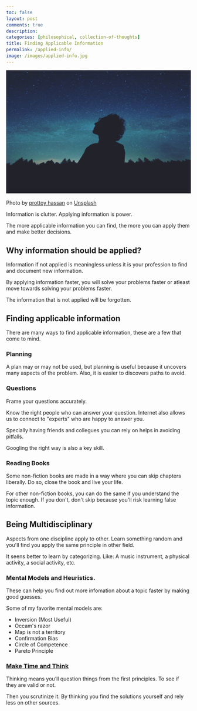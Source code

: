 ```yaml
---
toc: false
layout: post
comments: true
description: 
categories: [philosophical, collection-of-thoughts]
title: Finding Applicable Information
permalink: /applied-info/
image: /images/applied-info.jpg
---
```

![](/images/applied-info.jpg)

Photo by <a href="https://unsplash.com/@pro321?utm_source=unsplash&utm_medium=referral&utm_content=creditCopyText">prottoy hassan</a> on <a href="https://unsplash.com/s/photos/thinking?utm_source=unsplash&utm_medium=referral&utm_content=creditCopyText">Unsplash</a>

Information is clutter. Applying information is power.

The more applicable information you can find, the more you can apply them and make better decisions.

## Why information should be applied?
Information if not applied is meaningless unless it is your profession to find and document new information.

By applying information faster, you will solve your problems faster or atleast move towards solving your problems faster.
  
The information that is not applied will be forgotten.

## Finding applicable information

There are many ways to find applicable information, these are a few that come to mind.

### Planning
A plan may or may not be used, but planning is useful because it uncovers many aspects of the problem. Also, it is easier to discovers paths to avoid.

### Questions

Frame your questions accurately.

Know the right people who can answer your question. Internet also allows us to connect to "experts" who are happy to answer you.

Specially having friends and collegues you can rely on helps in avoiding pitfalls.

Googling the right way is also a key skill.

### Reading Books

Some non-fiction books are made in a way where you can skip chapters liberally. Do so, close the book and live your life. 

For other non-fiction books, you can do the same if you understand the topic enough. If you don't, don't skip because you'll risk learning false information.

## Being Multidisciplinary

Aspects from one discipline apply to other. Learn something random and you'll find you apply the same principle in other field.

It seens better to learn by categorizing. Like: A music instrument, a physical activity, a social activity, etc.

### Mental Models and Heuristics.

These can help you find out more infomation about a topic faster by making good guesses.

Some of my favorite mental models are:
- Inversion (Most Useful)
- Occam's razor
- Map is not a territory
- Confirmation Bias
- Circle of Competence
- Pareto Principle

### [Make Time and Think](/think/)

Thinking means you’ll question things from the first principles. To see if they are valid or not. 

Then you scrutinize it. By thinking you find the solutions yourself and rely less on other sources.



